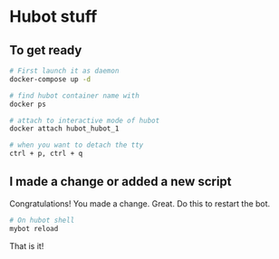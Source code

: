 # Hubot stuff

## To get ready

```sh
# First launch it as daemon
docker-compose up -d

# find hubot container name with
docker ps

# attach to interactive mode of hubot
docker attach hubot_hubot_1

# when you want to detach the tty
ctrl + p, ctrl + q
```

## I made a change or added a new script

Congratulations! You made a change. Great.
Do this to restart the bot.

```sh
# On hubot shell
mybot reload
```

That is it!
